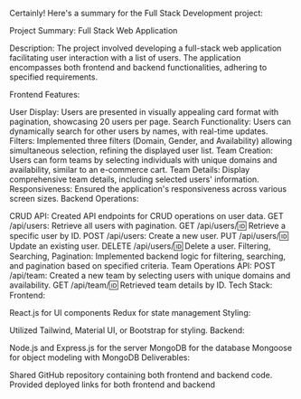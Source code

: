 Certainly! Here's a summary for the Full Stack Development project:

Project Summary: Full Stack Web Application

Description:
The project involved developing a full-stack web application facilitating user interaction with a list of users. The application encompasses both frontend and backend functionalities, adhering to specified requirements.

Frontend Features:

User Display: Users are presented in visually appealing card format with pagination, showcasing 20 users per page.
Search Functionality: Users can dynamically search for other users by names, with real-time updates.
Filters: Implemented three filters (Domain, Gender, and Availability) allowing simultaneous selection, refining the displayed user list.
Team Creation: Users can form teams by selecting individuals with unique domains and availability, similar to an e-commerce cart.
Team Details: Display comprehensive team details, including selected users' information.
Responsiveness: Ensured the application's responsiveness across various screen sizes.
Backend Operations:

CRUD API: Created API endpoints for CRUD operations on user data.
GET /api/users: Retrieve all users with pagination.
GET /api/users/:id: Retrieve a specific user by ID.
POST /api/users: Create a new user.
PUT /api/users/:id: Update an existing user.
DELETE /api/users/:id: Delete a user.
Filtering, Searching, Pagination: Implemented backend logic for filtering, searching, and pagination based on specified criteria.
Team Operations API:
POST /api/team: Created a new team by selecting users with unique domains and availability.
GET /api/team/:id: Retrieved team details by ID.
Tech Stack:
Frontend:

React.js for UI components
Redux for state management
Styling:

Utilized Tailwind, Material UI, or Bootstrap for styling.
Backend:

Node.js and Express.js for the server
MongoDB for the database
Mongoose for object modeling with MongoDB
Deliverables:

Shared GitHub repository containing both frontend and backend code.
Provided deployed links for both frontend and backend
